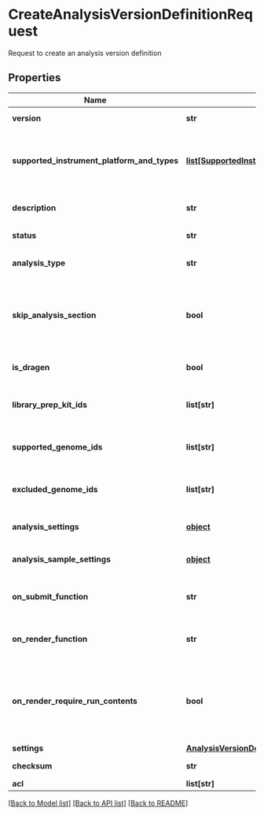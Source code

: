 # CreateAnalysisVersionDefinitionRequest

Request to create an analysis version definition
## Properties
Name | Type | Description | Notes
------------ | ------------- | ------------- | -------------
**version** | **str** | Version of analysis definition | 
**supported_instrument_platform_and_types** | [**list[SupportedInstrumentPlatformAndTypes]**](SupportedInstrumentPlatformAndTypes.md) | The instrument platform and instrument type supported by the analysis  If not specified, support all platforms and types | [optional] 
**description** | **str** | Description of this version of the analysis definition | [optional] 
**status** | **str** | Status of the analysis version definition | [optional] 
**analysis_type** | **str** | Analysis type of this version of the analysis definition | 
**skip_analysis_section** | **bool** | Controls whether the sample sheet has an analysis-specific section for this analysis. If true, do not  include the analysis-specific section. | [optional] 
**is_dragen** | **bool** | Indicate whether an analysis is a DRAGEN analysis or not | [optional] 
**library_prep_kit_ids** | **list[str]** | Array of library prep kit IDs that are compatible with this version of analysis definition | [optional] 
**supported_genome_ids** | **list[str]** | Array of genome IDs that are supported by this version of analysis definition | [optional] 
**excluded_genome_ids** | **list[str]** | Array of genome IDs that are NOT supported by this version of analysis definition | [optional] 
**analysis_settings** | [**object**](.md) | Settings for the analysis (at the global analysis level) | [optional] 
**analysis_sample_settings** | [**object**](.md) | Per-sample settings for the analysis (at the per-sample level) | [optional] 
**on_submit_function** | **str** | Logic for validating and transforming AnalysisSettings and AnalysisSampleSettings | [optional] 
**on_render_function** | **str** | Logic for dynamically rendering AVD settings and AVD setting configurations | [optional] 
**on_render_require_run_contents** | **bool** | Defines whether the analysis fields should be changed based on input of run contents  This is to avoid unnecessary huge input from UI that is not really needed during rendering | [optional] 
**settings** | [**AnalysisVersionDefinitionSettings**](AnalysisVersionDefinitionSettings.md) |  | [optional] 
**checksum** | **str** | Checksum of AnalysisVersionDefinition | [optional] 
**acl** | **list[str]** |  | [optional] 

[[Back to Model list]](../README.md#documentation-for-models) [[Back to API list]](../README.md#documentation-for-api-endpoints) [[Back to README]](../README.md)


